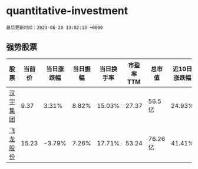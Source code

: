 # quantitative-investment

`最后更新时间：2023-06-20 13:02:13 +0800`

## 强势股票

|股票|当前价|当日涨跌幅|当日振幅|当日换手率|市盈率TTM|总市值|近10日涨跌幅|
|----|----|----|----|----|----|----|----|
|[汉宇集团](https://xueqiu.com/S/SZ300403)|9.37|3.31%|8.82%|15.03%|27.37|56.5亿|24.93%|
|[飞龙股份](https://xueqiu.com/S/SZ002536)|15.23|-3.79%|7.26%|17.71%|53.24|76.26亿|41.41%|
